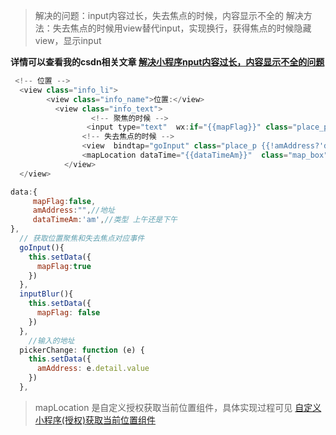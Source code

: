 > 解决的问题：input内容过长，失去焦点的时候，内容显示不全的
解决方法：失去焦点的时候用view替代input，实现换行，获得焦点的时候隐藏view，显示input

**详情可以查看我的csdn相关文章 [解决小程序nput内容过长，内容显示不全的问题](https://blog.csdn.net/lyxgoodLucky/article/details/105048413?spm=1001.2014.3001.5501)**

```javascript
 <!-- 位置 -->
  <view class="info_li">
        <view class="info_name">位置:</view>
          <view class="info_text">
                  <!-- 聚焦的时候 -->
                 <input type="text"  wx:if="{{mapFlag}}" class="place_p" placeholder="点击图标获取位置" bindinput='pickerChange' value='{{amAddress}}' focus="{{mapFlag}}" bindblur="inputBlur"/>
                <!-- 失去焦点的时候 -->
                <view  bindtap="goInput" class="place_p {{!amAddress?'default_status':''}}"  wx:if="{{!mapFlag}}">{{amAddress?amAddress:'点击图标获取位置'}}</view>
                <mapLocation dataTime="{{dataTimeAm}}"  class="map_box" bind:getLocation="getLocation"></mapLocation>
            </view> 
  </view>

```

```javascript
data:{
     mapFlag:false,
     amAddress:"",//地址
     dataTimeAm:'am',//类型 上午还是下午
},
  // 获取位置聚焦和失去焦点对应事件
  goInput(){
    this.setData({
      mapFlag:true
    })
  },
  inputBlur(){
    this.setData({
      mapFlag: false
    })
  },
    //输入的地址
  pickerChange: function (e) {
    this.setData({
      amAddress: e.detail.value
    })
  },
```

> mapLocation 是自定义授权获取当前位置组件，具体实现过程可见
> [自定义小程序(授权)获取当前位置组件](https://blog.csdn.net/lyxgoodLucky/article/details/105047011)
